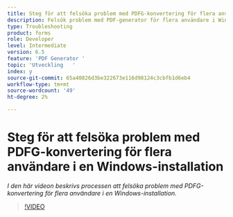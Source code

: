 ```yaml
---
title: Steg för att felsöka problem med PDFG-konvertering för flera användare i en Windows-installation
description: Felsök problem med PDF-generator för flera användare i Windows Setup.
type: Troubleshooting
product: forms
role: Developer
level: Intermediate
version: 6.5
feature: 'PDF Generator '
topic: 'Utveckling   '
index: y
source-git-commit: 65a40826d3be322673e116d98124c3cbfb1d6eb4
workflow-type: tm+mt
source-wordcount: '49'
ht-degree: 2%

---
```


# Steg för att felsöka problem med PDFG-konvertering för flera användare i en Windows-installation

*I den här videon beskrivs processen att felsöka problem med PDFG-konvertering för flera användare i en Windows-installation.*

>[!VIDEO](https://video.tv.adobe.com/v/335550?quality=9&learn=on)


